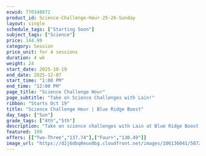 ```yaml
---
ecwid: 770348872
product_id: Science-Challenge-Hour-25-26-Sunday
layout: single
schedule_tags: ["Starting Soon"]
subject_tags: ["Science"]
price: 144.99
category: Session
price_unit: for 4 sessions
duration: 4 wk
weight: 24
start_date: 2025-10-19
end_date: 2025-12-07
start_time: "1:00 PM"
end_time: "12:00 PM"
page_title: "Science Challenge Hour"
page_subtitle: "Take on Science Challenges with Lain!"
ribbon: "Starts Oct 19"
title: "Science Challenge Hour | Blue Ridge Boost"
day_tags: ["Sun"]
grade_tags: ["4th","5th"]
description: "Take on science challenges with Lain at Blue Ridge Boost. Hands-on experiments and problem-solving in Charlottesville, VA. Contact (434) 260-0636 or nora@blueridgeboost.com ." 
featured: 199
offers: [["Two-Three","137.74"],["Four+","130.49"]]
image_url: "https://d2j6dbq0eux0bg.cloudfront.net/images/106136041/5072811714.png"
---
```

